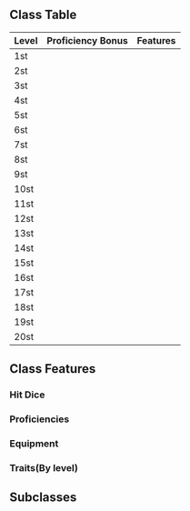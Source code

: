 ## **Class Table**

| Level             | Proficiency Bonus | Features          | 
| ----------------- | ----------------- | ----------------- |
| 1st               |||
| 2st               |||
| 3st           |||
| 4st           |||
| 5st           |||
| 6st           |||
| 7st           |||
| 8st           |||
| 9st           |||
| 10st          |||
| 11st          |||
| 12st          |||
| 13st          |||
| 14st          |||
| 15st          |||
| 16st          |||
| 17st          |||
| 18st          |||
| 19st          |||
| 20st          |||


## **Class Features**
### Hit Dice
### Proficiencies
### Equipment
### Traits(By level)
## **Subclasses**

